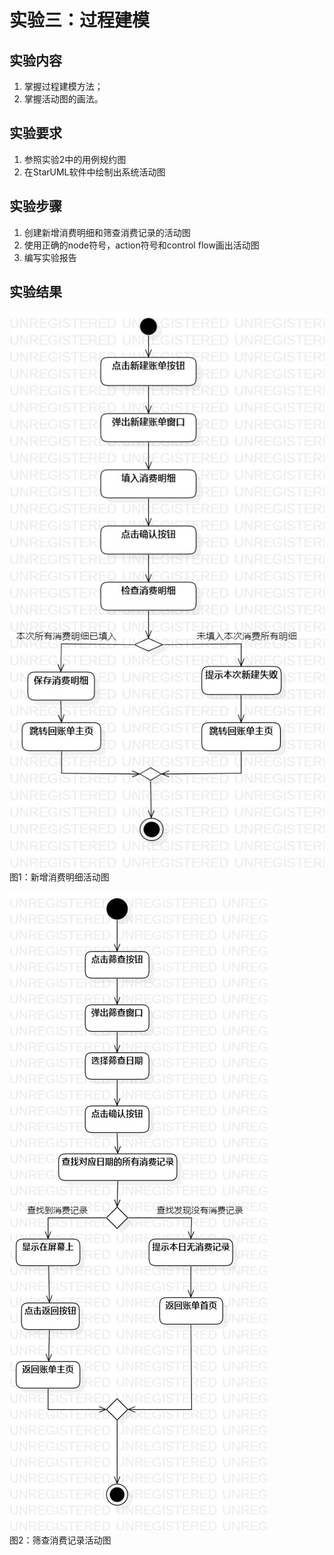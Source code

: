 # 实验三：过程建模

## 实验内容
1. 掌握过程建模方法；  
2. 掌握活动图的画法。

## 实验要求
1. 参照实验2中的用例规约图
2. 在StarUML软件中绘制出系统活动图

## 实验步骤
1. 创建新增消费明细和筛查消费记录的活动图  
2. 使用正确的node符号，action符号和control flow画出活动图
3. 编写实验报告

## 实验结果

![ActivityDiagram1](./ActivityDiagram1.jpg)  
图1：新增消费明细活动图

![ActivityDiagram2](./ActivityDiagram2.jpg)  
图2：筛查消费记录活动图
